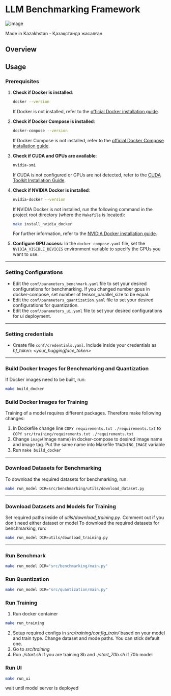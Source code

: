 # LLM Benchmarking Framework
![image](https://github.com/user-attachments/assets/a0420652-4e7c-483b-a902-ca10ac73b7c8)

Made in Kazakhstan - Қазақстанда жасалған
## Overview


## Usage

### Prerequisites

1. **Check if Docker is installed**:
   ```bash
   docker --version
   ```
   If Docker is not installed, refer to the [official Docker installation guide](https://docs.docker.com/get-docker/).

2. **Check if Docker Compose is installed**:
   ```bash
   docker-compose --version
   ```
   If Docker Compose is not installed, refer to the [official Docker Compose installation guide](https://docs.docker.com/compose/install/).

3. **Check if CUDA and GPUs are available**:
   ```bash
   nvidia-smi
   ```
   If CUDA is not configured or GPUs are not detected, refer to the [CUDA Toolkit Installation Guide](https://developer.nvidia.com/cuda-toolkit).

4. **Check if NVIDIA Docker is installed**:
   ```bash
   nvidia-docker --version
   ```
   If NVIDIA Docker is not installed, run the following command in the project root directory (where the `Makefile` is located):
   ```bash
   make install_nvidia_docker
   ```
   For further information, refer to the [NVIDIA Docker installation guide](https://docs.nvidia.com/datacenter/cloud-native/container-toolkit/install-guide.html).

5. **Configure GPU access**:
   In the `docker-compose.yaml` file, set the `NVIDIA_VISIBLE_DEVICES` environment variable to specify the GPUs you want to use.
---

### Setting Configurations

- Edit the `conf/parameters_benchmark.yaml` file to set your desired configurations for benchmarking. If you changed number gpus in docker-compose, set number of tensor_parallel_size to be equal.
- Edit the `conf/parameters_quantization.yaml` file to set your desired configurations for quantization.
- Edit the `conf/parameters_ui.yaml` file to set your desired configurations for ui deployment.

---

### Setting credentials

- Create file  `conf/credentials.yaml`. Include inside your credentials as *hf_token: <your_huggingface_token>* 

---

### Build Docker Images for Benchmarking and Quantization

If Docker images need to be built, run:
```bash
make build_docker
```

### Build Docker Images for Training
Training of a model requires different packages. Therefore make following changes:

1) In Dockefile change line ```COPY requirements.txt ./requirements.txt``` to ```COPY src/training/requirements.txt ./requirements.txt``` 
2) Change ```image```(Image name) in docker-compose to desired image name and image tag. Put the same name into Makefile ```TRAINING_IMAGE``` variable
3) Run ```make build_docker```

---

### Download Datasets for Benchmarking

To download the required datasets for benchmarking, run:
```bash
make run_model DIR=src/benchmarking/utils/download_dataset.py
```
---


### Download Datasets and Models for Training

Set required paths inside of *utils/download_training.py*. Comment out if you don't need either dataset or model
To download the required datasets for benchmarking, run:
```bash
make run_model DIR=utils/download_training.py
```
---

### Run Benchmark

```bash
make run_model DIR="src/benchmarking/main.py"
```

### Run Quantization

```bash
make run_model DIR="src/quantization/main.py"
```

### Run Training
1) Run docker container
```bash
make run_training
```
2) Setup required configs in *src/training/config_train/* based on your model and train type. Change dataset and mode paths. You can stick default one.
3) Go to *src/training*
4) Run *./start.sh* if you are training 8b and *./start_70b.sh* if 70b model

### Run UI
```bash
make run_ui
```
wait until model server is deployed
